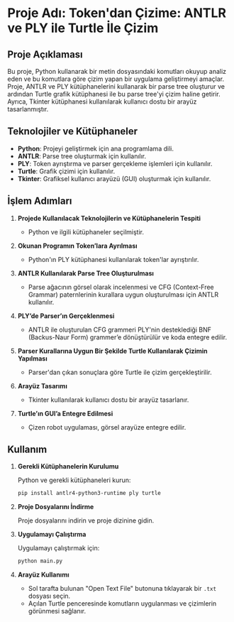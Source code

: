
# Proje Adı: Token'dan Çizime: ANTLR ve PLY ile Turtle İle Çizim

## Proje Açıklaması

Bu proje, Python kullanarak bir metin dosyasındaki komutları okuyup analiz eden ve bu komutlara göre çizim yapan bir uygulama geliştirmeyi amaçlar. Proje, ANTLR ve PLY kütüphanelerini kullanarak bir parse tree oluşturur ve ardından Turtle grafik kütüphanesi ile bu parse tree'yi çizim haline getirir. Ayrıca, Tkinter kütüphanesi kullanılarak kullanıcı dostu bir arayüz tasarlanmıştır.

## Teknolojiler ve Kütüphaneler

- **Python**: Projeyi geliştirmek için ana programlama dili.
- **ANTLR**: Parse tree oluşturmak için kullanılır.
- **PLY**: Token ayrıştırma ve parser gerçekleme işlemleri için kullanılır.
- **Turtle**: Grafik çizimi için kullanılır.
- **Tkinter**: Grafiksel kullanıcı arayüzü (GUI) oluşturmak için kullanılır.

## İşlem Adımları

1. **Projede Kullanılacak Teknolojilerin ve Kütüphanelerin Tespiti**
   - Python ve ilgili kütüphaneler seçilmiştir.

2. **Okunan Programın Token’lara Ayrılması**
   - Python'ın PLY kütüphanesi kullanılarak token'lar ayrıştırılır.

3. **ANTLR Kullanılarak Parse Tree Oluşturulması**
   - Parse ağacının görsel olarak incelenmesi ve CFG (Context-Free Grammar) paternlerinin kurallara uygun oluşturulması için ANTLR kullanılır.

4. **PLY’de Parser’ın Gerçeklenmesi**
   - ANTLR ile oluşturulan CFG grammeri PLY'nin desteklediği BNF (Backus-Naur Form) grammer’e dönüştürülür ve koda entegre edilir.

5. **Parser Kurallarına Uygun Bir Şekilde Turtle Kullanılarak Çizimin Yapılması**
   - Parser'dan çıkan sonuçlara göre Turtle ile çizim gerçekleştirilir.

6. **Arayüz Tasarımı**
   - Tkinter kullanılarak kullanıcı dostu bir arayüz tasarlanır.

7. **Turtle’ın GUI’a Entegre Edilmesi**
   - Çizen robot uygulaması, görsel arayüze entegre edilir.

## Kullanım

1. **Gerekli Kütüphanelerin Kurulumu**

   Python ve gerekli kütüphaneleri kurun:
   ```bash
   pip install antlr4-python3-runtime ply turtle
   ```

2. **Proje Dosyalarını İndirme**

   Proje dosyalarını indirin ve proje dizinine gidin.

3. **Uygulamayı Çalıştırma**

   Uygulamayı çalıştırmak için:
   ```bash
   python main.py
   ```

4. **Arayüz Kullanımı**

   - Sol tarafta bulunan "Open Text File" butonuna tıklayarak bir `.txt` dosyası seçin.
   - Açılan Turtle penceresinde komutların uygulanması ve çizimlerin görünmesi sağlanır.
